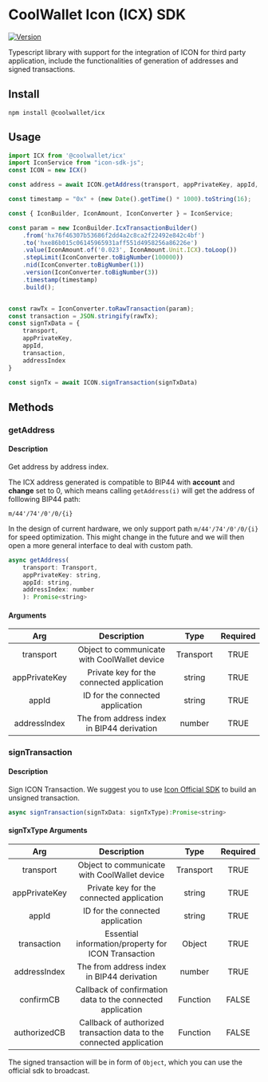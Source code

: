 # CoolWallet Icon (ICX) SDK
[![Version](https://img.shields.io/npm/v/@coolwallet/icx)](https://www.npmjs.com/package/@coolwallet/icx)

Typescript library with support for the integration of ICON for third party application, include the functionalities of generation of addresses and signed transactions. 

## Install

```shell
npm install @coolwallet/icx
```

## Usage

```javascript
import ICX from '@coolwallet/icx'
import IconService from "icon-sdk-js";
const ICON = new ICX()

const address = await ICON.getAddress(transport, appPrivateKey, appId, 0);

const timestamp = "0x" + (new Date().getTime() * 1000).toString(16);

const { IconBuilder, IconAmount, IconConverter } = IconService;

const param = new IconBuilder.IcxTransactionBuilder()
    .from('hx76f46307b53686f2dd4a2c8ca2f22492e842c4bf')
    .to('hxe86b015c06145965931aff551d4958256a86226e')
    .value(IconAmount.of('0.023', IconAmount.Unit.ICX).toLoop())
    .stepLimit(IconConverter.toBigNumber(100000))
    .nid(IconConverter.toBigNumber(1))
    .version(IconConverter.toBigNumber(3))
    .timestamp(timestamp)
    .build();


const rawTx = IconConverter.toRawTransaction(param);
const transaction = JSON.stringify(rawTx);
const signTxData = {
    transport,
    appPrivateKey,
    appId,
    transaction,
    addressIndex
}

const signTx = await ICON.signTransaction(signTxData)
```

## Methods

### getAddress

#### Description

Get address by address index.

The ICX address generated is compatible to BIP44 with **account** and **change** set to 0, which means calling `getAddress(i)` will get the address of folllowing BIP44 path:

```none
m/44'/74'/0'/0/{i}
```

In the design of current hardware, we only support path `m/44'/74'/0'/0/{i}` for speed optimization. This might change in the future and we will then open a more general interface to deal with custom path.

```javascript
async getAddress(
    transport: Transport, 
    appPrivateKey: string, 
    appId: string, 
    addressIndex: number
    ): Promise<string> 
```

#### Arguments

|      Arg      |                  Description                 |    Type    |  Required |
|:-------------:|:--------------------------------------------:|:----------:|:--------:|
|   transport   | Object to communicate with CoolWallet device |  Transport | TRUE |
| appPrivateKey |   Private key for the connected application  |   string   | TRUE |
|     appId     |       ID for the connected application       |   string   | TRUE |
|  addressIndex |  The from address index in BIP44 derivation  |   number   | TRUE |

### signTransaction

#### Description

Sign ICON Transaction. We suggest you to use [Icon Official SDK](https://github.com/icon-project/icon-sdk-js) to build an unsigned transaction.

```javascript
async signTransaction(signTxData: signTxType):Promise<string>
```

#### signTxType Arguments

|      Arg      |                              Description                             |    Type    |  Required |
|:-------------:|:--------------------------------------------------------------------:|:----------:|:---------:|
|   transport   |             Object to communicate with CoolWallet device             |  Transport |    TRUE   |
| appPrivateKey |               Private key for the connected application              |   string   |    TRUE   |
|     appId     |                   ID for the connected application                   |   string   |    TRUE   |
|  transaction  |          Essential information/property for ICON Transaction         |   Object   |    TRUE   |
|  addressIndex |              The from address index in BIP44 derivation              |   number   |    TRUE   |
|   confirmCB   |      Callback of confirmation data to the connected application      |  Function  |   FALSE   |
|  authorizedCB | Callback of authorized transaction data to the connected application |  Function  |   FALSE   |

The signed transaction will be in form of `Object`, which you can use the official sdk to broadcast.
